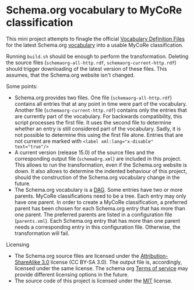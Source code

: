 # Schema.org vocabulary to MyCoRe classification

This mini project attempts to finagle the official [Vocabulary Definition Files](https://schema.org/docs/developers.html#defs) for the latest Schema.org [vocabulary](https://schema.org/version/latest) into a usable MyCoRe classification. 

Running `build.sh` should be enough to perform the transformation.
Deleting the source files (`schemaorg-all-http.rdf`, `schemaorg-current-http.rdf`) should trigger downloading of the latest version of these files.
This assumes, that the Schema.org website isn't changed.

Some points:

- Schema.org provides two files.
  One file (`schemaorg-all-http.rdf`) contains all entries that at any point in time were part of the vocabulary.
  Another file (`schemaorg-current-http.rdf`) contains only the entries that are currently part of the vocabulary.
  For backwards compatibility, this script processes the first file. 
  It uses the second file to determine whether an entry is still considered part of the vocabulary.
  Sadly, it is not possible to determine this using the first file alone.
  Entries that are not current are marked with `<label xml:lang="x-disable" text="true"/>`
- A current version (release 15.0) of the source files and the corresponding output file (`schemaOrg.xml`) are included in this project.
  This allows to run the transformation, even if the Schema.org website is down.
  It also allows to determine the indented behaviour of this project, should the construction of the Schema.org vocabulary change in the future.  
- The Schema.org vocabulary is a [DAG](https://en.wikipedia.org/wiki/Directed_acyclic_graph).
  Some entries have two or more parents.
  MyCoRe classifications need to be a tree.
  Each entry may only have one parent.
  In order to create a MyCoRe classification, a preferred parent has been chosen for each Schema.org entry that has more than one parent.
  The preferred parents are listed in a configuration file (`parents.xml`).
  Each Schema.org entry that has more than one parent needs a corresponding entry in this configuration file.
  Otherwise, the transformation will fail.
  
Licensing

- The Schema.org source files are licensed under the [Attribution-ShareAlike 3.0](https://creativecommons.org/licenses/by-sa/3.0/) license (CC BY-SA 3.0). 
  The output file is, accordingly, licensed under the same license. The schema org [Terms of service](https://schema.org/docs/terms.html) may provide different licensing options in the future.
- The source code of this project is licensed under the [MIT](https://mit-license.org/) license.
